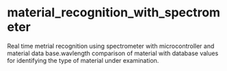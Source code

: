 # material_recognition_with_spectrometer

Real time metrial recognition using spectrometer with microcontroller and material data base.wavlength comparison of material with database values 
for identifying the type of material under examination.
